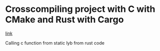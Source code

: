 # Crosscompiling project with C with CMake and Rust with Cargo


[link](https://flames-of-code.netlify.com/blog/rust-and-cmake/)


Calling c function from static lyb from rust code 